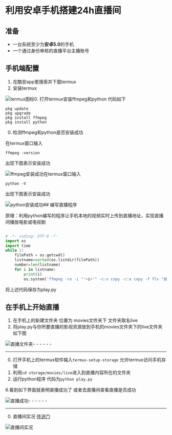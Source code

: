 # 利用安卓手机搭建24h直播间

## 准备

- 一台系统至少为**安卓5.0**的手机
- 一个通过身份审核的直播平台主播账号

## 手机端配置

1. 在酷安app里搜索并下载termux
2. 安装termux

![termux图标](https://github.com/tothepythonmoon/2badaoblog/blob/master/blog/No_0011_%E5%AE%89%E5%8D%93%E6%89%8B%E6%9C%BA%E6%90%AD%E5%BB%BA24h%E7%9B%B4%E6%92%AD%E9%97%B4/termux%E5%9B%BE%E6%A0%87.png?raw=true)0. 打开termux安装ffmpeg和python 代码如下

```
pkg update
pkg upgrade
pkg install ffmpeg
pkg install python
```

0. 检测ffmpeg和python是否安装成功

在termux窗口输入

```
ffmpeg -version
```

出现下图表示安装成功

![ffmpeg安装成功](https://github.com/tothepythonmoon/2badaoblog/blob/master/blog/No_0011_%E5%AE%89%E5%8D%93%E6%89%8B%E6%9C%BA%E6%90%AD%E5%BB%BA24h%E7%9B%B4%E6%92%AD%E9%97%B4/ffmpeg%E5%AE%89%E8%A3%85%E6%88%90%E5%8A%9F.jpg?raw=true)在termux窗口输入

```
python -V
```

出现下图表示安装成功

![python安装成功](https://github.com/tothepythonmoon/2badaoblog/blob/master/blog/No_0011_%E5%AE%89%E5%8D%93%E6%89%8B%E6%9C%BA%E6%90%AD%E5%BB%BA24h%E7%9B%B4%E6%92%AD%E9%97%B4/python%E5%AE%89%E8%A3%85%E6%88%90%E5%8A%9F.jpg?raw=true)## 编写直播程序

原理：利用python编写的程序让手机本地的视频实时上传到直播地址，实现直播间播放电影或电视剧

```python

# -*- coding: UTF-8 -*-
import os
import time
while 1:
    filePath = os.getcwd()
    listname=sorted(os.listdir(filePath))
    number=len(listname)
    for i in listname:
        print(i)
        os.system('ffmpeg -re -i "'+i+'" -c:v copy -c:a copy -f flv "自行填写直播间地址"')

```

将上述代码保存为play.py

## 在手机上开始直播

1. 在手机上的新建文件夹 位置为 movies文件夹下 文件夹取名live
2. 将play.py与你所要直播的影视资源放到手机的movies文件夹下的live文件夹 如下图

![直播文件夹](https://github.com/tothepythonmoon/2badaoblog/blob/master/blog/No_0011_%E5%AE%89%E5%8D%93%E6%89%8B%E6%9C%BA%E6%90%AD%E5%BB%BA24h%E7%9B%B4%E6%92%AD%E9%97%B4/%E7%9B%B4%E6%92%AD%E6%96%87%E4%BB%B6%E5%A4%B9.jpg?raw=true)- - - - - -

- - - - - -

0. 打开手机上的termux软件输入``termux-setup-storage`` 允许termux访问手机存储
1. 利用``cd storage/movies/live``进入到直播内容所在的文件夹
2. 运行python程序 代码为``python play.py``

6.看到如下界面就表明直播成功了 或者去直播间查看直播是否成功

![直播成功](https://github.com/tothepythonmoon/2badaoblog/blob/master/blog/No_0011_%E5%AE%89%E5%8D%93%E6%89%8B%E6%9C%BA%E6%90%AD%E5%BB%BA24h%E7%9B%B4%E6%92%AD%E9%97%B4/%E7%9B%B4%E6%92%AD%E6%88%90%E5%8A%9F.jpg?raw=true)- - - - - -

- - - - - -

0. 直播间实况 [传送门](https://live.bilibili.com/8504386)

![直播间实况](https://github.com/tothepythonmoon/2badaoblog/blob/master/blog/No_0011_%E5%AE%89%E5%8D%93%E6%89%8B%E6%9C%BA%E6%90%AD%E5%BB%BA24h%E7%9B%B4%E6%92%AD%E9%97%B4/%E7%9B%B4%E6%92%AD%E9%97%B4%E5%AE%9E%E5%86%B5.jpg?raw=true)
